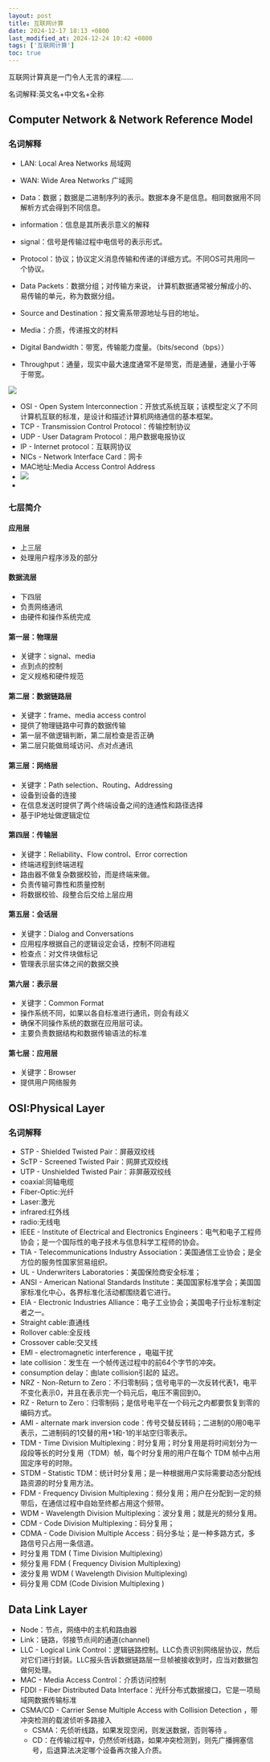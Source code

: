 ```yaml
---
layout: post
title: 互联网计算
date: 2024-12-17 18:13 +0800
last_modified_at: 2024-12-24 10:42 +0800
tags: ['互联网计算']
toc: true
---
```


互联网计算真是一门令人无言的课程......

名词解释:英文名+中文名+全称


## Computer Network & Network Reference Model

### 名词解释

- LAN: Local Area Networks 局域网
- WAN: Wide Area Networks 广域网

- Data：数据；数据是二进制序列的表示。数据本身不是信息。相同数据用不同解析方式会得到不同信息。
- information：信息是其所表示意义的解释
- signal：信号是传输过程中电信号的表示形式。
- Protocol：协议；协议定义消息传输和传递的详细方式。不同OS可共用同一个协议。
- Data Packets：数据分组；对传输方来说， 计算机数据通常被分解成小的、易传输的单元，称为数据分组。
- Source and Destination：报文需系带源地址与目的地址。
- Media：介质，传递报文的材料
- Digital Bandwidth：带宽，传输能力度量。（bits/second（bps））
- Throughput：通量，现实中最大速度通常不是带宽，而是通量，通量小于等于带宽。

![](https://huatiancen.oss-cn-nanjing.aliyuncs.com/img/%E5%B1%8F%E5%B9%95%E6%88%AA%E5%9B%BE%202024-12-23%20215222.png)

- OSI - Open System Interconnection：开放式系统互联；该模型定义了不同计算机互联的标准，是设计和描述计算机网络通信的基本框架。
- TCP - Transmission Control Protocol：传输控制协议
- UDP - User Datagram Protocol：用户数据电报协议
- IP - Internet protocol：互联网协议
- NICs - Network Interface Card：网卡
- MAC地址:Media Access Control Address
- ![](https://huatiancen.oss-cn-nanjing.aliyuncs.com/img/image-20200723180656486.png)
- 

### 七层简介

#### 应用层



- 上三层
- 处理用户程序涉及的部分

#### 数据流层



- 下四层
- 负责网络通讯
- 由硬件和操作系统完成

#### 第一层：物理层



- 关键字：signal、media
- 点到点的控制
- 定义规格和硬件规范

#### 第二层：数据链路层



- 关键字：frame、media access control
- 提供了物理链路中可靠的数据传输
- 第一层不做逻辑判断，第二层检查是否正确
- 第二层只能做局域访问、点对点通讯

#### 第三层：网络层



- 关键字：Path selection、Routing、Addressing
- 设备到设备的连接
- 在信息发送时提供了两个终端设备之间的连通性和路径选择
- 基于IP地址做逻辑定位

#### 第四层：传输层



- 关键字：Reliability、Flow control、Error correction
- 终端进程到终端进程
- 路由器不做复杂数据校验，而是终端来做。
- 负责传输可靠性和质量控制
- 将数据校验、段整合后交给上层应用

#### 第五层：会话层



- 关键字：Dialog and Conversations
- 应用程序根据自己的逻辑设定会话，控制不同进程
- 检查点：对文件块做标记
- 管理表示层实体之间的数据交换

#### 第六层：表示层



- 关键字：Common Format
- 操作系统不同，如果以各自标准进行通讯，则会有歧义
- 确保不同操作系统的数据在应用层可读。
- 主要负责数据结构和数据传输语法的标准

#### 第七层：应用层



- 关键字：Browser
- 提供用户网络服务



## OSI:Physical Layer

### 名词解释

- STP - Shielded Twisted Pair：屏蔽双绞线
- ScTP - Screened Twisted Pair：网屏式双绞线
- UTP - Unshielded Twisted Pair：非屏蔽双绞线
- coaxial:同轴电缆
- Fiber-Optic:光纤
- Laser:激光
- infrared:红外线
- radio:无线电
- IEEE - Institute of Electrical and Electronics Engineers：电气和电子工程师协会；是一个国际性的电子技术与信息科学工程师的协会。
- TIA - Telecommunications Industry Association：美国通信工业协会；是全方位的服务性国家贸易组织。
- UL - Underwriters Laboratories：美国保险商安全标准；
- ANSI - American National Standards Institute：美国国家标准学会；美国国家标准化中心，各界标准化活动都围绕着它进行。
- EIA - Electronic Industries Alliance：电子工业协会；美国电子行业标准制定者之一。
- Straight cable:直通线
- Rollover cable:全反线
- Crossover cable:交叉线
- EMI - electromagnetic interference ，电磁干扰
- late collision：发生在 一个帧传送过程中的前64个字节的冲突。
- consumption delay：由late collision引起的 延迟。
- 
  NRZ - Non-Return to Zero：不归零制码；信号电平的一次反转代表1，电平不变化表示0，并且在表示完一个码元后，电压不需回到0。
- RZ - Return to Zero：归零制码；是信号电平在一个码元之内都要恢复到零的编码方式。
- AMI - alternate mark inversion code：传号交替反转码；二进制的0用0电平表示，二进制码的1交替的用+1和-1的半站空归零表示。
- TDM - Time Division Multiplexing：时分复用；时分复用是将时间划分为一段段等长的时分复用（TDM）帧，每个时分复用的用户在每个 TDM 帧中占用固定序号的时隙。
- STDM - Statistic TDM：统计时分复用；是一种根据用户实际需要动态分配线路资源的时分复用方法。
- FDM - Frequency Division Multiplexing：频分复用；用户在分配到一定的频带后，在通信过程中自始至终都占用这个频带。
- WDM - Wavelength Division Multiplexing：波分复用；就是光的频分复用。
- CDM - Code Division Multiplexing：码分复用；
- CDMA - Code Division Multiple Access：码分多址；是一种多路方式，多路信号只占用一条信道。
- 时分复用 TDM ( Time Division Multiplexing）
- 频分复用 FDM ( Frequency Division Multiplexing)
- 波分复用 WDM ( Wavelength Division Multiplexing)
- 码分复用 CDM (Code Division Multiplexing )

## Data Link Layer

- Node：节点，网络中的主机和路由器
- Link：链路，邻接节点间的通道(channel)
- LLC - Logical Link Control：逻辑链路控制。LLC负责识别网络层协议，然后对它们进行封装。LLC报头告诉数据链路层一旦帧被接收到时，应当对数据包做何处理。
- MAC - Media Access Control：介质访问控制
- FDDI - Fiber Distributed Data Interface：光纤分布式数据接口，它是一项局域网数据传输标准
- CSMA/CD - Carrier Sense Multiple Access with Collision Detection ，带冲突检测的载波侦听多路接入
  - CSMA：先侦听线路，如果发现空闲，则发送数据，否则等待 。
  - CD：在传输过程中，仍然侦听线路，如果冲突检测到，则先广播拥塞信号，后退算法决定哪个设备再次接入介质。

